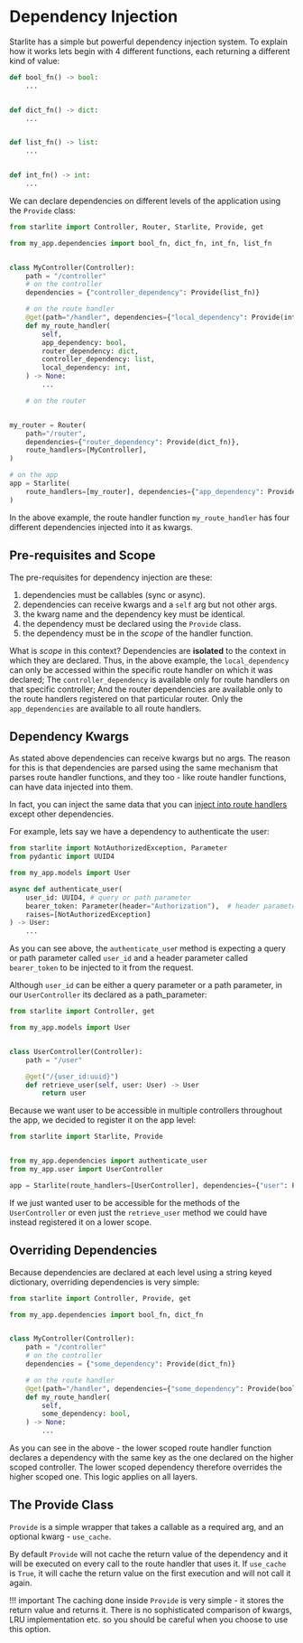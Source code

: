 # Dependency Injection

Starlite has a simple but powerful dependency injection system. To explain how it works lets begin with 4 different
functions, each returning a different kind of value:

```python
def bool_fn() -> bool:
    ...


def dict_fn() -> dict:
    ...


def list_fn() -> list:
    ...


def int_fn() -> int:
    ...
```

We can declare dependencies on different levels of the application using the `Provide` class:

```python
from starlite import Controller, Router, Starlite, Provide, get

from my_app.dependencies import bool_fn, dict_fn, int_fn, list_fn


class MyController(Controller):
    path = "/controller"
    # on the controller
    dependencies = {"controller_dependency": Provide(list_fn)}

    # on the route handler
    @get(path="/handler", dependencies={"local_dependency": Provide(int_fn)})
    def my_route_handler(
        self,
        app_dependency: bool,
        router_dependency: dict,
        controller_dependency: list,
        local_dependency: int,
    ) -> None:
        ...

    # on the router


my_router = Router(
    path="/router",
    dependencies={"router_dependency": Provide(dict_fn)},
    route_handlers=[MyController],
)

# on the app
app = Starlite(
    route_handlers=[my_router], dependencies={"app_dependency": Provide(bool_fn)}
)
```

In the above example, the route handler function `my_route_handler` has four different dependencies injected into it as
kwargs.

## Pre-requisites and Scope

The pre-requisites for dependency injection are these:

1. dependencies must be callables (sync or async).
2. dependencies can receive kwargs and a `self` arg but not other args.
3. the kwarg name and the dependency key must be identical.
4. the dependency must be declared using the `Provide` class.
5. the dependency must be in the _scope_ of the handler function.

What is _scope_ in this context? Dependencies are **isolated** to the context in which they are declared. Thus, in the
above example, the `local_dependency` can only be accessed within the specific route handler on which it was declared;
The `controller_dependency` is available only for route handlers on that specific controller; And the router
dependencies are available only to the route handlers registered on that particular router. Only the `app_dependencies`
are available to all route handlers.

## Dependency Kwargs

As stated above dependencies can receive kwargs but no args. The reason for this is that dependencies are parsed using
the same mechanism that parses route handler functions, and they too - like route handler functions, can have data
injected into them.

In fact, you can inject the same data that you
can [inject into route handlers](2-route-handlers.md#handler-function-kwargs) except other dependencies.

For example, lets say we have a dependency to authenticate the user:

```python title="my_app/dependencies.py"
from starlite import NotAuthorizedException, Parameter
from pydantic import UUID4

from my_app.models import User

async def authenticate_user(
    user_id: UUID4, # query or path parameter
    bearer_token: Parameter(header="Authorization"),  # header parameter
    raises=[NotAuthorizedException]
) -> User:
    ...
```

As you can see above, the `authenticate_use`r method is expecting a query or path parameter called `user_id` and a header
parameter called `bearer_token` to be injected to it from the request.

Although `user_id` can be either a query parameter or a path parameter, in our `UserController` its declared as a path_parameter:

```python title="my_app/user/controller.py"
from starlite import Controller, get

from my_app.models import User


class UserController(Controller):
    path = "/user"

    @get("/{user_id:uuid}")
    def retrieve_user(self, user: User) -> User
        return user
```

Because we want user to be accessible in multiple controllers throughout the app, we decided to register it on the app
level:

```python title="my_app/main.py"
from starlite import Starlite, Provide


from my_app.dependencies import authenticate_user
from my_app.user import UserController

app = Starlite(route_handlers=[UserController], dependencies={"user": Provide(authenticate_user)})
```

If we just wanted user to be accessible for the methods of the `UserController` or even just the `retrieve_user` method
we could have instead registered it on a lower scope.

## Overriding Dependencies

Because dependencies are declared at each level using a string keyed dictionary, overriding dependencies is very simple:

```python
from starlite import Controller, Provide, get

from my_app.dependencies import bool_fn, dict_fn


class MyController(Controller):
    path = "/controller"
    # on the controller
    dependencies = {"some_dependency": Provide(dict_fn)}

    # on the route handler
    @get(path="/handler", dependencies={"some_dependency": Provide(bool_fn)})
    def my_route_handler(
        self,
        some_dependency: bool,
    ) -> None:
        ...
```

As you can see in the above - the lower scoped route handler function declares a dependency with the same key as the one
declared on the higher scoped controller. The lower scoped dependency therefore overrides the higher scoped one. This
logic applies on all layers.

## The Provide Class

`Provide` is a simple wrapper that takes a callable as a required arg, and an optional kwarg - `use_cache`.

By default `Provide` will not cache the return value of the dependency and it will be executed on every call to the route handler that uses it. If `use_cache` is `True`, it
will cache the return value on the first execution and will not call it again.

!!! important
    The caching done inside `Provide` is very simple - it stores the return value and returns it.
    There is no sophisticated comparison of kwargs, LRU implementation etc. so you should be careful when
    you choose to use this option.
